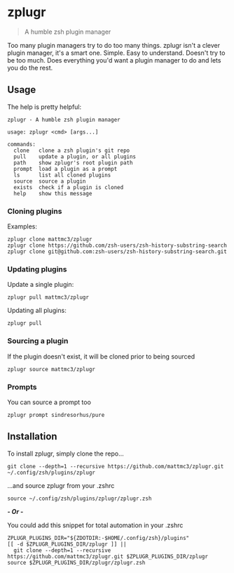 # zplugr

> A humble zsh plugin manager

Too many plugin managers try to do too many things.
zplugr isn't a clever plugin manager, it's a smart one.
Simple. Easy to understand. Doesn't try to be too much.
Does everything you'd want a plugin manager to do and lets you do the rest.

## Usage

The help is pretty helpful:

```text
zplugr - A humble zsh plugin manager

usage: zplugr <cmd> [args...]

commands:
  clone   clone a zsh plugin's git repo
  pull    update a plugin, or all plugins
  path    show zplugr's root plugin path
  prompt  load a plugin as a prompt
  ls      list all cloned plugins
  source  source a plugin
  exists  check if a plugin is cloned
  help    show this message
```

### Cloning plugins

Examples:

```
zplugr clone mattmc3/zplugr
zplugr clone https://github.com/zsh-users/zsh-history-substring-search
zplugr clone git@github.com:zsh-users/zsh-history-substring-search.git
```

### Updating plugins

Update a single plugin:

```
zplugr pull mattmc3/zplugr
```

Updating all plugins:

```
zplugr pull
```

### Sourcing a plugin

If the plugin doesn't exist, it will be cloned prior to being sourced

```
zplugr source mattmc3/zplugr
```

### Prompts

You can source a prompt too

```
zplugr prompt sindresorhus/pure
```

## Installation

To install zplugr, simply clone the repo...

```shell
git clone --depth=1 --recursive https://github.com/mattmc3/zplugr.git ~/.config/zsh/plugins/zplugr
```

...and source zplugr from your .zshrc

```shell
source ~/.config/zsh/plugins/zplugr/zplugr.zsh
```

***- Or -***

You could add this snippet for total automation in your .zshrc

```shell
ZPLUGR_PLUGINS_DIR="${ZDOTDIR:-$HOME/.config/zsh}/plugins"
[[ -d $ZPLUGR_PLUGINS_DIR/zplugr ]] ||
  git clone --depth=1 --recursive https://github.com/mattmc3/zplugr.git $ZPLUGR_PLUGINS_DIR/zplugr
source $ZPLUGR_PLUGINS_DIR/zplugr/zplugr.zsh
```
